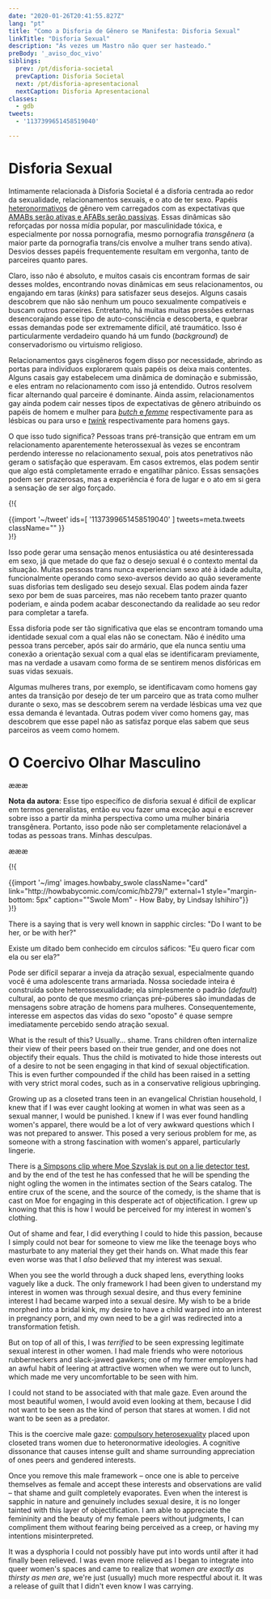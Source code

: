 ```yaml
---
date: "2020-01-26T20:41:55.827Z"
lang: "pt"
title: "Como a Disforia de Gênero se Manifesta: Disforia Sexual"
linkTitle: "Disforia Sexual"
description: "Às vezes um Mastro não quer ser hasteado."
preBody: '_aviso_doc_vivo'
siblings:
  prev: /pt/disforia-societal
  prevCaption: Disforia Societal
  next: /pt/disforia-apresentacional
  nextCaption: Disforia Apresentacional
classes:
  - gdb
tweets:
  - '1137399651458519040'

---
```


# Disforia Sexual

Intimamente relacionada à Disforia Societal é a disforia centrada ao redor da sexualidade, relacionamentos sexuais, e o ato de ter sexo. Papéis [heteronormativos](https://pt.wikipedia.org/wiki/Heteronormatividade) de gênero vem carregados com as expectativas que [AMABs serão ativas e AFABs serão passivas](https://es.wikipedia.org/wiki/Activo,_pasivo_y_versátil). Essas dinâmicas são reforçadas por nossa mídia popular, por masculinidade tóxica, e especialmente por nossa pornografia, mesmo pornografia *transgênera* (a maior parte da pornografia trans/cis envolve a mulher trans sendo ativa). Desvios desses papéis frequentemente resultam em vergonha, tanto de parceires quanto pares.

Claro, isso não é absoluto, e muitos casais cis encontram formas de sair desses moldes, encontrando novas dinâmicas em seus relacionamentos, ou engajando em taras (_kinks_) para satisfazer seus desejos. Alguns casais descobrem que não são nenhum um pouco sexualmente compatíveis e buscam outros parceires. Entretanto, há muitas muitas pressões externas desencorajando esse tipo de auto-consciência e descoberta, e quebrar essas demandas pode ser extremamente difícil, até traumático. Isso é particularmente verdadeiro quando há um fundo (_background_) de conservadorismo ou virtuismo religioso.

Relacionamentos gays cisgêneros fogem disso por necessidade, abrindo as portas para indivíduos explorarem quais papéis os deixa mais contentes. Alguns casais gay estabelecem uma dinâmica de dominação e submissão, e eles entram no relacionamento com isso já entendido. Outros resolvem ficar alternando qual parceire é dominante. Ainda assim, relacionamentos gay ainda podem cair nesses tipos de expectativas de gênero atribuindo os papéis de homem e mulher para [_butch_ e _femme_](https://pt.wikipedia.org/wiki/Butch_e_femme) respectivamente para as lésbicas ou para urso e [_twink_](https://pt.wikipedia.org/wiki/Twink_(cultura_gay)) respectivamente para homens gays.

O que isso tudo significa? Pessoas trans pré-transição que entram em um relacionamento aparentemente heterossexual às vezes se encontram perdendo interesse no relacionamento sexual, pois atos penetrativos não geram o satisfação que esperavam. Em casos extremos, elas podem sentir que algo está completamente errado e engatilhar pânico. Essas sensações podem ser prazerosas, mas a experiência é fora de lugar e o ato em si gera a sensação de ser algo forçado.

{!{ <div class="gutter">{{import '~/tweet' ids=[
    '1137399651458519040'
] tweets=meta.tweets className="" }}</div> }!}

Isso pode gerar uma sensação menos entusiástica ou até desinteressada em sexo, já que metade do que faz o desejo sexual é o contexto mental da situação. Muitas pessoas trans nunca experienciam sexo até à idade adulta, funcionalmente operando como sexo-aversos devido ao quão severamente suas disforias tem desligado seu desejo sexual. Elas podem ainda fazer sexo por bem de suas parceires, mas não recebem tanto prazer quanto poderiam, e ainda podem acabar desconectando da realidade ao seu redor para completar a tarefa.

Essa disforia pode ser tão significativa que elas se encontram tomando uma identidade sexual com a qual elas não se conectam. Não é inédito uma pessoa trans perceber, após sair do armário, que ela nunca sentiu uma conexão a orientação sexual com a qual elas se identificaram previamente, mas na verdade a usavam como forma de se sentirem menos disfóricas em suas vidas sexuais.

Algumas mulheres trans, por exemplo, se identificavam como homens gay antes da transição por desejo de ter um parceiro que as trata como mulher durante o sexo, mas se descobrem serem na verdade lésbicas uma vez que essa demanda é levantada. Outras podem viver como homens gay, mas descobrem que esse papel não as satisfaz porque elas sabem que seus parceiros as veem como homem.

# O Coercivo Olhar Masculino

æææ<div class="cw"><p><strong>Nota da autora</strong>: Esse tipo específico de disforia sexual é difícil de explicar em termos generalistas, então eu vou fazer uma exceção aqui e escrever sobre isso a partir da minha perspectiva como uma mulher binária transgênera. Portanto, isso pode não ser completamente relacionável a todas as pessoas trans. Minhas desculpas.</p></div>æææ

{!{
<div class="gutter flex">
{{import '~/img' images.howbaby_swole className="card" link="http://howbabycomic.com/comic/hb279/" external=1 style="margin-bottom: 5px" caption="&quot;Swole Mom&quot; - How Baby, by Lindsay Ishihiro"}}
</div>
}!}

There is a saying that is very well known in sapphic circles: "Do I want to be her, or be with her?"

Existe um ditado bem conhecido em círculos <abbr data-title="sinônimo de lésbico que incluí mulheres bi">sáficos</abbr>: "Eu quero ficar com ela ou ser ela?"

Pode ser difícil separar a inveja da atração sexual, especialmente quando você é uma adolescente trans armariada. Nossa sociedade inteira é construída sobre heterossexualidade; ela simplesmente o padrão (_default_) cultural, ao ponto de que mesmo crianças pré-púberes são imundadas de mensagens sobre atração de homens para mulheres. Consequentemente, interesse em aspectos das vidas do sexo "oposto" é quase sempre imediatamente percebido sendo atração sexual.

What is the result of this? Usually... shame. Trans children often internalize their view of their peers based on their true gender, and one does not objectify their equals. Thus the child is motivated to hide those interests out of a desire to not be seen engaging in that kind of sexual objectification. This is even further compounded if the child has been raised in a setting with very strict moral codes, such as in a conservative religious upbringing.

Growing up as a closeted trans teen in an evangelical Christian household, I knew that if I was ever caught looking at women in what was seen as a sexual manner, I would be punished. I knew if I was ever found handling women's apparel, there would be a lot of very awkward questions which I was not prepared to answer. This posed a very serious problem for me, as someone with a strong fascination with women's apparel, particularly lingerie.

There is [a Simpsons clip where Moe Szyslak is put on a lie detector test](https://www.youtube.com/watch?v=iQGwrK_yDEg), and by the end of the test he has confessed that he will be spending the night ogling the women in the intimates section of the Sears catalog. The entire crux of the scene, and the source of the comedy, is the shame that is cast on Moe for engaging in this desperate act of objectification. I grew up knowing that this is how I would be perceived for my interest in women's clothing.

Out of shame and fear, I did everything I could to hide this passion, because I simply could not bear for someone to view me like the teenage boys who masturbate to any material they get their hands on. What made this fear even worse was that I *also believed* that my interest was sexual.

When you see the world through a duck shaped lens, everything looks vaguely like a duck. The only framework I had been given to understand my interest in women was through sexual desire, and thus every feminine interest I had became warped into a sexual desire. My wish to be a bride morphed into a bridal kink, my desire to have a child warped into an interest in pregnancy porn, and my own need to be a girl was redirected into a transformation fetish.

But on top of all of this, I was *terrified* to be seen expressing legitimate sexual interest in other women. I had male friends who were notorious rubberneckers and slack-jawed gawkers; one of my former employers had an awful habit of leering at attractive women when we were out to lunch, which made me very uncomfortable to be seen with him.

I could not stand to be associated with that male gaze. Even around the most beautiful women, I would avoid even looking at them, because I did not want to be seen as the kind of person that stares at women. I did not want to be seen as a predator.

This is the coercive male gaze: [compulsory heterosexuality](https://en.wikipedia.org/wiki/Compulsory_heterosexuality) placed upon closeted trans women due to heteronormative ideologies. A cognitive dissonance that causes intense guilt and shame surrounding appreciation of ones peers and gendered interests.

Once you remove this male framework – once one is able to perceive themselves as female and accept these interests and observations are valid – that shame and guilt completely evaporates. Even when the interest is sapphic in nature and genuinely includes sexual desire, it is no longer tainted with this layer of objectification. I am able to appreciate the femininity and the beauty of my female peers without judgments, I can compliment them without fearing being perceived as a creep, or having my intentions misinterpreted.

It was a dysphoria I could not possibly have put into words until after it had finally been relieved. I was even more relieved as I began to integrate into queer women's spaces and came to realize that _women are exactly as thirsty as men are_, we're just (usually) much more respectful about it. It was a release of guilt that I didn't even know I was carrying.
